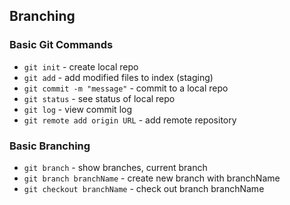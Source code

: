 ## Branching

### Basic Git Commands
* `git init` - create local repo
* `git add` - add modified files to index (staging)
* `git commit -m "message"` - commit to a local repo
* `git status` - see status of local repo
* `git log` - view commit log
* `git remote add origin URL` - add remote repository

### Basic Branching
* `git branch` - show branches, current branch
* `git branch branchName` - create new branch with branchName
* `git checkout branchName` - check out branch branchName
